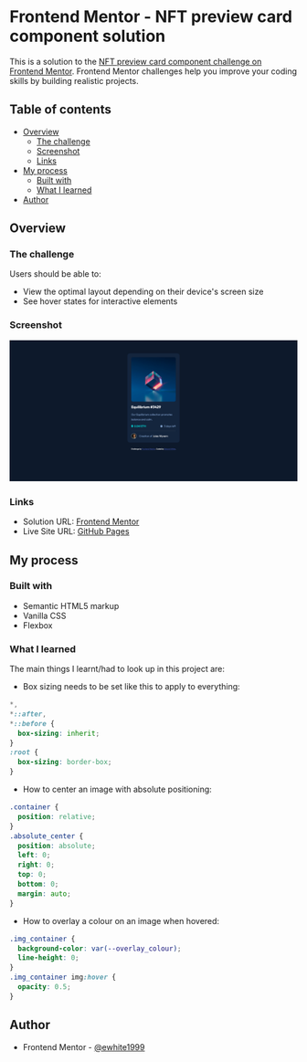 # Frontend Mentor - NFT preview card component solution

This is a solution to the [NFT preview card component challenge on Frontend Mentor](https://www.frontendmentor.io/challenges/nft-preview-card-component-SbdUL_w0U). Frontend Mentor challenges help you improve your coding skills by building realistic projects.

## Table of contents

- [Overview](#overview)
  - [The challenge](#the-challenge)
  - [Screenshot](#screenshot)
  - [Links](#links)
- [My process](#my-process)
  - [Built with](#built-with)
  - [What I learned](#what-i-learned)
- [Author](#author)

## Overview

### The challenge

Users should be able to:

- View the optimal layout depending on their device's screen size
- See hover states for interactive elements

### Screenshot

![](./screenshot.png)

### Links

- Solution URL: [Frontend Mentor](https://www.frontendmentor.io/solutions/nft-preview-card-using-vanilla-css-ui6phmAWN)
- Live Site URL: [GitHub Pages](https://ewhite1999.github.io/nft-preview-card-component-main/)

## My process

### Built with

- Semantic HTML5 markup
- Vanilla CSS
- Flexbox

### What I learned

The main things I learnt/had to look up in this project are:

- Box sizing needs to be set like this to apply to everything:

```css
*,
*::after,
*::before {
  box-sizing: inherit;
}
:root {
  box-sizing: border-box;
}
```

- How to center an image with absolute positioning:

```css
.container {
  position: relative;
}
.absolute_center {
  position: absolute;
  left: 0;
  right: 0;
  top: 0;
  bottom: 0;
  margin: auto;
}
```

- How to overlay a colour on an image when hovered:

```css
.img_container {
  background-color: var(--overlay_colour);
  line-height: 0;
}
.img_container img:hover {
  opacity: 0.5;
}
```

## Author

- Frontend Mentor - [@ewhite1999](https://www.frontendmentor.io/profile/ewhite1999)
